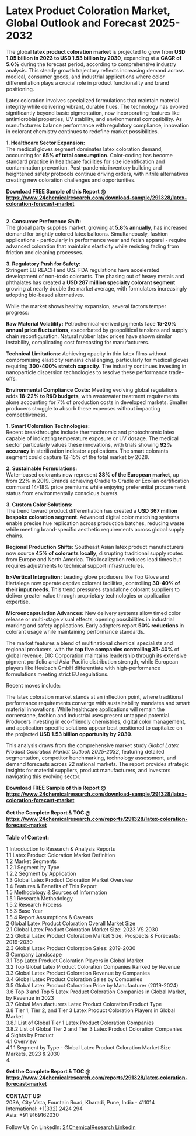 <h1>Latex Product Coloration Market, Global Outlook and Forecast 2025-2032</h1><p>The global <strong>latex product coloration market</strong> is projected to grow from <strong>USD 1.05 billion in 2023 to USD 1.53 billion by 2030</strong>, expanding at a <strong>CAGR of 5.6%</strong> during the forecast period, according to comprehensive industry analysis. This steady growth trajectory reflects increasing demand across medical, consumer goods, and industrial applications where color differentiation plays a crucial role in product functionality and brand positioning.</p><p>Latex coloration involves specialized formulations that maintain material integrity while delivering vibrant, durable hues. The technology has evolved significantly beyond basic pigmentation, now incorporating features like antimicrobial properties, UV stability, and environmental compatibility. As manufacturers balance performance with regulatory compliance, innovation in colorant chemistry continues to redefine market possibilities.</p><p><strong>1. Healthcare Sector Expansion:</strong><br>
The medical gloves segment dominates latex coloration demand, accounting for <strong>65% of total consumption</strong>. Color-coding has become standard practice in healthcare facilities for size identification and contamination prevention. Post-pandemic inventory building and heightened safety protocols continue driving orders, with nitrile alternatives creating new coloration challenges and opportunities.</p><div><b>Download FREE Sample of this Report @ 
            <a href="https://www.24chemicalresearch.com/download-sample/291328/latex-coloration-forecast-market">
            https://www.24chemicalresearch.com/download-sample/291328/latex-coloration-forecast-market</a></b></div><br><p><strong>2. Consumer Preference Shift:</strong><br>
The global party supplies market, growing at <strong>5.8% annually</strong>, has increased demand for brightly colored latex balloons. Simultaneously, fashion applications - particularly in performance wear and fetish apparel - require advanced coloration that maintains elasticity while resisting fading from friction and cleaning processes.</p><p><strong>3. Regulatory Push for Safety:</strong><br>
Stringent EU REACH and U.S. FDA regulations have accelerated development of non-toxic colorants. The phasing out of heavy metals and phthalates has created a <strong>USD 287 million specialty colorant segment</strong> growing at nearly double the market average, with formulators increasingly adopting bio-based alternatives.</p><p>While the market shows healthy expansion, several factors temper progress:</p><p><strong>Raw Material Volatility:</strong> Petrochemical-derived pigments face <strong>15-20% annual price fluctuations</strong>, exacerbated by geopolitical tensions and supply chain reconfiguration. Natural rubber latex prices have shown similar instability, complicating cost forecasting for manufacturers.</p><p><strong>Technical Limitations:</strong> Achieving opacity in thin latex films without compromising elasticity remains challenging, particularly for medical gloves requiring <strong>300-400% stretch capacity</strong>. The industry continues investing in nanoparticle dispersion technologies to resolve these performance trade-offs.</p><p><strong>Environmental Compliance Costs:</strong> Meeting evolving global regulations adds <strong>18-22% to R&amp;D budgets</strong>, with wastewater treatment requirements alone accounting for 7% of production costs in developed markets. Smaller producers struggle to absorb these expenses without impacting competitiveness.</p><p><strong>1. Smart Coloration Technologies:</strong><br>
Recent breakthroughs include thermochromic and photochromic latex capable of indicating temperature exposure or UV dosage. The medical sector particularly values these innovations, with trials showing <strong>92% accuracy</strong> in sterilization indicator applications. The smart colorants segment could capture 12-15% of the total market by 2028.</p><p><strong>2. Sustainable Formulations:</strong><br>
Water-based colorants now represent <strong>38% of the European market</strong>, up from 22% in 2019. Brands achieving Cradle to Cradle or EcoTan certification command 14-18% price premiums while enjoying preferential procurement status from environmentally conscious buyers.</p><p><strong>3. Custom Color Solutions:</strong><br>
The trend toward product differentiation has created a <strong>USD 367 million bespoke coloration segment</strong>. Advanced digital color matching systems enable precise hue replication across production batches, reducing waste while meeting brand-specific aesthetic requirements across global supply chains.</p><p><strong>Regional Production Shifts:</strong> Southeast Asian latex product manufacturers now source <strong>45% of colorants locally</strong>, disrupting traditional supply routes from Europe and North America. This localization reduces lead times but requires adjustments to technical support infrastructures.</p><p><strong>b&gt;Vertical Integration:</strong> Leading glove producers like Top Glove and Hartalega now operate captive colorant facilities, controlling <strong>30-40% of their input needs</strong>. This trend pressures standalone colorant suppliers to deliver greater value through proprietary technologies or application expertise.</p><p><strong>Microencapsulation Advances:</strong> New delivery systems allow timed color release or multi-stage visual effects, opening possibilities in industrial marking and safety applications. Early adopters report <strong>50% reductions</strong> in colorant usage while maintaining performance standards.</p><p>The market features a blend of multinational chemical specialists and regional producers, with the <strong>top five companies controlling 35-40%</strong> of global revenue. DIC Corporation maintains leadership through its extensive pigment portfolio and Asia-Pacific distribution strength, while European players like Heubach GmbH differentiate with high-performance formulations meeting strict EU regulations.</p><p>Recent moves include:</p><p>The latex coloration market stands at an inflection point, where traditional performance requirements converge with sustainability mandates and smart material innovations. While healthcare applications will remain the cornerstone, fashion and industrial uses present untapped potential. Producers investing in eco-friendly chemistries, digital color management, and application-specific solutions appear best positioned to capitalize on the projected <strong>USD 1.53 billion opportunity by 2030</strong>.</p><p>This analysis draws from the comprehensive market study <em>Global Latex Product Coloration Market Outlook 2025-2032</em>, featuring detailed segmentation, competitor benchmarking, technology assessment, and demand forecasts across 22 national markets. The report provides strategic insights for material suppliers, product manufacturers, and investors navigating this evolving sector.</p><div><b>Download FREE Sample of this Report @ 
            <a href="https://www.24chemicalresearch.com/download-sample/291328/latex-coloration-forecast-market">
            https://www.24chemicalresearch.com/download-sample/291328/latex-coloration-forecast-market</a></b></div><br><div><b>Get the Complete Report & TOC @ 
            <a href="https://www.24chemicalresearch.com/reports/291328/latex-coloration-forecast-market">
            https://www.24chemicalresearch.com/reports/291328/latex-coloration-forecast-market</a></b></div><br>
            <b>Table of Content:</b><p>1 Introduction to Research & Analysis Reports<br />
 1.1 Latex Product Coloration Market Definition<br />
 1.2 Market Segments<br />
 1.2.1 Segment by Type<br />
 1.2.2 Segment by Application<br />
 1.3 Global Latex Product Coloration Market Overview<br />
 1.4 Features & Benefits of This Report<br />
 1.5 Methodology & Sources of Information<br />
 1.5.1 Research Methodology<br />
 1.5.2 Research Process<br />
 1.5.3 Base Year<br />
 1.5.4 Report Assumptions & Caveats<br />
2 Global Latex Product Coloration Overall Market Size<br />
 2.1 Global Latex Product Coloration Market Size: 2023 VS 2030<br />
 2.2 Global Latex Product Coloration Market Size, Prospects & Forecasts: 2019-2030<br />
 2.3 Global Latex Product Coloration Sales: 2019-2030<br />
3 Company Landscape<br />
 3.1 Top Latex Product Coloration Players in Global Market<br />
 3.2 Top Global Latex Product Coloration Companies Ranked by Revenue<br />
 3.3 Global Latex Product Coloration Revenue by Companies<br />
 3.4 Global Latex Product Coloration Sales by Companies<br />
 3.5 Global Latex Product Coloration Price by Manufacturer (2019-2024)<br />
 3.6 Top 3 and Top 5 Latex Product Coloration Companies in Global Market, by Revenue in 2023<br />
 3.7 Global Manufacturers Latex Product Coloration Product Type<br />
 3.8 Tier 1, Tier 2, and Tier 3 Latex Product Coloration Players in Global Market<br />
 3.8.1 List of Global Tier 1 Latex Product Coloration Companies<br />
 3.8.2 List of Global Tier 2 and Tier 3 Latex Product Coloration Companies<br />
4 Sights by Product<br />
 4.1 Overview<br />
 4.1.1 Segment by Type - Global Latex Product Coloration Market Size Markets, 2023 & 2030<br />
 4.</p><div><b>Get the Complete Report & TOC @ 
            <a href="https://www.24chemicalresearch.com/reports/291328/latex-coloration-forecast-market">
            https://www.24chemicalresearch.com/reports/291328/latex-coloration-forecast-market</a></b></div><br><b>CONTACT US:</b><br>
            203A, City Vista, Fountain Road, Kharadi, Pune, India - 411014<br>
            International: +1(332) 2424 294<br>
            Asia: +91 9169162030 <br><br>
            Follow Us On LinkedIn: <a href="https://www.linkedin.com/company/24chemicalresearch/">24ChemicalResearch LinkedIn</a>